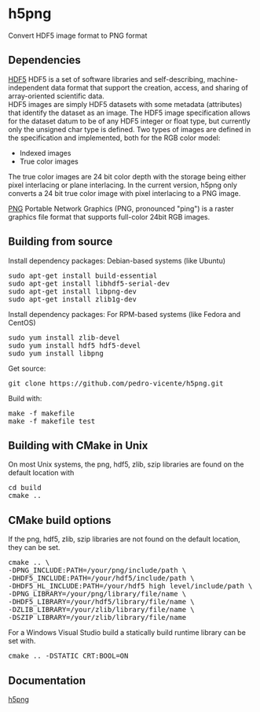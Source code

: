 # h5png
Convert HDF5 image format to PNG format

Dependencies
------------

[HDF5](http://www.hdfgroup.org)
HDF5 is a set of software libraries and self-describing, 
machine-independent data format that support the creation, 
access, and sharing of array-oriented scientific data.
<br /> 
HDF5 images are simply HDF5 datasets with some metadata (attributes) that identify the dataset as an image. 
The HDF5 image specification allows for the dataset datum to be of any HDF5 integer or float type, but currently only the unsigned char type is defined.
Two types of images are defined in the specification and implemented, both for the RGB color model:
<ul>
<li>Indexed images</li>
<li>True color images</li>
</ul>
The true color images are 24 bit color depth with the storage being either pixel interlacing or plane interlacing.
In the current version, h5png only converts a 24 bit true color image with pixel interlacing to a PNG image.
<br /> 

[PNG](http://www.libpng.org)
Portable Network Graphics (PNG, pronounced "ping") is a raster graphics file format that supports full-color 24bit RGB images.
<br /> 

Building from source
------------

Install dependency packages: Debian-based systems (like Ubuntu)
<pre>
sudo apt-get install build-essential
sudo apt-get install libhdf5-serial-dev
sudo apt-get install libpng-dev
sudo apt-get install zlib1g-dev
</pre>

Install dependency packages: For RPM-based systems (like Fedora and CentOS)
<pre>
sudo yum install zlib-devel
sudo yum install hdf5 hdf5-devel
sudo yum install libpng
</pre>

Get source:
<pre>
git clone https://github.com/pedro-vicente/h5png.git
</pre>

Build with:
<pre>
make -f makefile
make -f makefile test
</pre>

Building with CMake in Unix
------------
On most Unix systems, the png, hdf5, zlib, szip libraries are found on the default location with
<pre>
cd build
cmake ..
</pre>

CMake build options
------------
If the png, hdf5, zlib, szip libraries are not found on the default location, they can be set. 
<pre>
cmake .. \
-DPNG_INCLUDE:PATH=/your/png/include/path \
-DHDF5_INCLUDE:PATH=/your/hdf5/include/path \
-DHDF5_HL_INCLUDE:PATH=/your/hdf5 high level/include/path \
-DPNG_LIBRARY=/your/png/library/file/name \
-DHDF5_LIBRARY=/your/hdf5/library/file/name \
-DZLIB_LIBRARY=/your/zlib/library/file/name \
-DSZIP_LIBRARY=/your/zlib/library/file/name
</pre>


For a Windows Visual Studio build a statically build runtime library can be set with. 
<pre>
cmake .. -DSTATIC_CRT:BOOL=ON
</pre>


Documentation
------------
[h5png](http://www.space-research.org/blog/blog.html)

